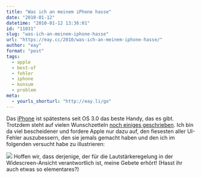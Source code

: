 ```yaml
---
title: "Was ich an meinem iPhone hasse"
date: "2010-01-12"
datetime: "2010-01-12 13:36:01"
id: "11031"
slug: "was-ich-an-meinem-iphone-hasse"
url: "https://eay.cc/2010/was-ich-an-meinem-iphone-hasse/"
author: "eay"
format: "post"
tags:
  - apple
  - best-of
  - fehler
  - iphone
  - konsum
  - problem
meta:
  - yourls_shorturl: "http://eay.li/go"
---
```


Das [iPhone](//eay.cc/tag/iphone/) ist spätestens seit OS 3.0 das beste Handy, das es gibt. Trotzdem steht auf vielen Wunschzetteln [noch einiges geschrieben](http://www.tuaw.com/2010/01/10/dear-apple-what-we-want-to-see-for-iphone-4-0-part-1/). Ich bin da viel bescheidener und fordere Apple nur dazu auf, den fiesesten aller UI-Fehler auszubessern, den sie jemals gemacht haben und den ich im folgenden versucht habe zu illustrieren:

![](https://eay.cc/uploads/2010/iphonevolume.gif) Hoffen wir, dass derjenige, der für die Lautstärkeregelung in der Widescreen-Ansicht verantwortlich ist, meine Gebete erhört! (Hasst ihr auch etwas so elementares?)
